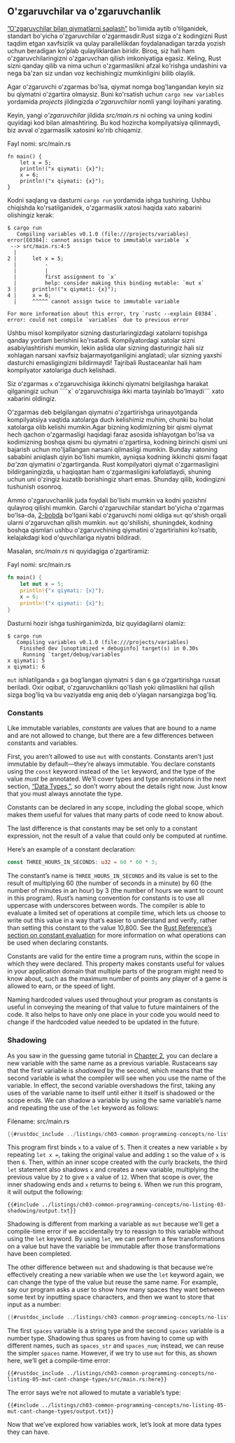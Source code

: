 ## O'zgaruvchilar va o'zgaruvchanlik

[”O'zgaruvchilar bilan qiymatlarni saqlash”][storing-values-with-variables]<!-- ignore --> bo'limida aytib o'tilganidek, standart bo'yicha o'zgaruvchilar o'zgarmasdir.Rust sizga o'z kodingizni Rust taqdim etgan xavfsizlik va qulay parallellikdan foydalanadigan tarzda yozish uchun beradigan ko'plab qulayliklardan biridir. Biroq, siz hali ham o'zgaruvchilaringizni o'zgaruvchan qilish imkoniyatiga egasiz.
Keling, Rust sizni qanday qilib va nima uchun o'zgarmaslikni afzal ko'rishga undashini va nega ba'zan siz undan voz kechishingiz mumkinligini bilib olaylik.

Agar o'zgaruvchi o'zgarmas bo'lsa, qiymat nomga bog'langandan keyin siz bu qiymatni o'zgartira olmaysiz. Buni ko'rsatish uchun `cargo new variables` yordamida *projects* jildingizda *o'zgaruvchilar* nomli yangi loyihani yarating.

Keyin, yangi *o'zgaruvchilar* jildida *src/main.rs* ni oching va uning kodini quyidagi kod bilan almashtiring. Bu kod hozircha kompilyatsiya qilinmaydi, biz avval o'zgarmaslik xatosini ko'rib chiqamiz.

<span class="filename">Fayl nomi: src/main.rs</span>

```rust,ignore,does_not_compile
fn main() {
    let x = 5;
    println!("x qiymati: {x}");
    x = 6;
    println!("x qiymati: {x}");
}
```

Kodni saqlang va dasturni `cargo run` yordamida ishga tushiring. Ushbu chiqishda ko'rsatilganidek, o'zgarmaslik xatosi haqida xato xabarini olishingiz kerak:

```console
$ cargo run
   Compiling variables v0.1.0 (file:///projects/variables)
error[E0384]: cannot assign twice to immutable variable `x`
 --> src/main.rs:4:5
  |
2 |     let x = 5;
  |         -
  |         |
  |         first assignment to `x`
  |         help: consider making this binding mutable: `mut x`
3 |     println!("x qiymati: {x}");
4 |     x = 6;
  |     ^^^^^ cannot assign twice to immutable variable

For more information about this error, try `rustc --explain E0384`.
error: could not compile `variables` due to previous error
```

Ushbu misol kompilyator sizning dasturlaringizdagi xatolarni topishga qanday yordam berishini ko'rsatadi.
Kompilyatordagi xatolar sizni asabiylashtirishi mumkin, lekin aslida ular sizning dasturingiz hali siz xohlagan narsani xavfsiz bajarmayotganligini anglatadi; ular sizning yaxshi dasturchi emasligingizni bildirmaydi! Tajribali Rustaceanlar hali ham kompilyator xatolariga duch kelishadi.

Siz oʻzgarmas `x` oʻzgaruvchisiga ikkinchi qiymatni belgilashga harakat qilganingiz uchun ````x` oʻzgaruvchisiga ikki marta tayinlab boʻlmaydi``` xato xabarini oldingiz.

O'zgarmas deb belgilangan qiymatni o'zgartirishga urinayotganda kompilyatsiya vaqtida xatolarga duch kelishimiz muhim, chunki bu holat xatolarga olib kelishi mumkin.Agar bizning kodimizning bir qismi qiymat hech qachon o'zgarmasligi haqidagi faraz asosida ishlayotgan bo'lsa va kodimizning boshqa qismi bu qiymatni o'zgartirsa, kodning birinchi qismi uni bajarish uchun mo'ljallangan narsani qilmasligi mumkin. Bunday xatoning sababini aniqlash qiyin bo'lishi mumkin, ayniqsa kodning ikkinchi qismi faqat *ba'zan* qiymatini o'zgartirganda. Rust kompilyatori qiymat o'zgarmasligini bildirganingizda, u haqiqatan ham o'zgarmasligini kafolatlaydi, shuning uchun uni o'zingiz kuzatib borishingiz shart emas. Shunday qilib, kodingizni tushunish osonroq.

Ammo o'zgaruvchanlik juda foydali bo'lishi mumkin va kodni yozishni qulayroq qilishi mumkin.
Garchi oʻzgaruvchilar standart boʻyicha oʻzgarmas boʻlsa-da, [2-bobda][storing-values-with-variables]<!-- ignore --> boʻlgani kabi oʻzgaruvchi nomi oldiga `mut` qoʻshish orqali ularni oʻzgaruvchan qilish mumkin. `mut` qo'shilishi, shuningdek, kodning boshqa qismlari ushbu o'zgaruvchining qiymatini o'zgartirishini ko'rsatib, kelajakdagi kod o'quvchilariga niyatni bildiradi.

Masalan, *src/main.rs* ni quyidagiga o'zgartiramiz:

<span class="filename">Fayl nomi: src/main.rs</span>

```rust
fn main() {
    let mut x = 5;
    println!("x qiymati: {x}");
    x = 6;
    println!("x qiymati: {x}");
}
```

Dasturni hozir ishga tushirganimizda, biz quyidagilarni olamiz:

```console
$ cargo run
   Compiling variables v0.1.0 (file:///projects/variables)
    Finished dev [unoptimized + debuginfo] target(s) in 0.30s
     Running `target/debug/variables`
x qiymati: 5
x qiymati: 6
```

`mut` ishlatilganda `x` ga bog‘langan qiymatni `5` dan `6` ga o‘zgartirishga ruxsat beriladi. Oxir oqibat, o'zgaruvchanlikni qo'llash yoki qilmaslikni hal qilish sizga bog'liq va bu vaziyatda eng aniq deb o'ylagan narsangizga bog'liq.

### Constants

Like immutable variables, *constants* are values that are bound to a name and
are not allowed to change, but there are a few differences between constants
and variables.

First, you aren’t allowed to use `mut` with constants. Constants aren’t just
immutable by default—they’re always immutable. You declare constants using the
`const` keyword instead of the `let` keyword, and the type of the value *must*
be annotated. We’ll cover types and type annotations in the next section,
[“Data Types,”][data-types]<!-- ignore -->, so don’t worry about the details
right now. Just know that you must always annotate the type.

Constants can be declared in any scope, including the global scope, which makes
them useful for values that many parts of code need to know about.

The last difference is that constants may be set only to a constant expression,
not the result of a value that could only be computed at runtime.

Here’s an example of a constant declaration:

```rust
const THREE_HOURS_IN_SECONDS: u32 = 60 * 60 * 3;
```

The constant’s name is `THREE_HOURS_IN_SECONDS` and its value is set to the
result of multiplying 60 (the number of seconds in a minute) by 60 (the number
of minutes in an hour) by 3 (the number of hours we want to count in this
program). Rust’s naming convention for constants is to use all uppercase with
underscores between words. The compiler is able to evaluate a limited set of
operations at compile time, which lets us choose to write out this value in a
way that’s easier to understand and verify, rather than setting this constant
to the value 10,800. See the [Rust Reference’s section on constant
evaluation][const-eval] for more information on what operations can be used
when declaring constants.

Constants are valid for the entire time a program runs, within the scope in
which they were declared. This property makes constants useful for values in
your application domain that multiple parts of the program might need to know
about, such as the maximum number of points any player of a game is allowed to
earn, or the speed of light.

Naming hardcoded values used throughout your program as constants is useful in
conveying the meaning of that value to future maintainers of the code. It also
helps to have only one place in your code you would need to change if the
hardcoded value needed to be updated in the future.

### Shadowing

As you saw in the guessing game tutorial in [Chapter
2][comparing-the-guess-to-the-secret-number]<!-- ignore -->, you can declare a
new variable with the same name as a previous variable. Rustaceans say that the
first variable is *shadowed* by the second, which means that the second
variable is what the compiler will see when you use the name of the variable.
In effect, the second variable overshadows the first, taking any uses of the
variable name to itself until either it itself is shadowed or the scope ends.
We can shadow a variable by using the same variable’s name and repeating the
use of the `let` keyword as follows:

<span class="filename">Filename: src/main.rs</span>

```rust
{{#rustdoc_include ../listings/ch03-common-programming-concepts/no-listing-03-shadowing/src/main.rs}}
```

This program first binds `x` to a value of `5`. Then it creates a new variable
`x` by repeating `let x =`, taking the original value and adding `1` so the
value of `x` is then `6`. Then, within an inner scope created with the curly
brackets, the third `let` statement also shadows `x` and creates a new
variable, multiplying the previous value by `2` to give `x` a value of `12`.
When that scope is over, the inner shadowing ends and `x` returns to being `6`.
When we run this program, it will output the following:

```console
{{#include ../listings/ch03-common-programming-concepts/no-listing-03-shadowing/output.txt}}
```

Shadowing is different from marking a variable as `mut` because we’ll get a
compile-time error if we accidentally try to reassign to this variable without
using the `let` keyword. By using `let`, we can perform a few transformations
on a value but have the variable be immutable after those transformations have
been completed.

The other difference between `mut` and shadowing is that because we’re
effectively creating a new variable when we use the `let` keyword again, we can
change the type of the value but reuse the same name. For example, say our
program asks a user to show how many spaces they want between some text by
inputting space characters, and then we want to store that input as a number:

```rust
{{#rustdoc_include ../listings/ch03-common-programming-concepts/no-listing-04-shadowing-can-change-types/src/main.rs:here}}
```

The first `spaces` variable is a string type and the second `spaces` variable
is a number type. Shadowing thus spares us from having to come up with
different names, such as `spaces_str` and `spaces_num`; instead, we can reuse
the simpler `spaces` name. However, if we try to use `mut` for this, as shown
here, we’ll get a compile-time error:

```rust,ignore,does_not_compile
{{#rustdoc_include ../listings/ch03-common-programming-concepts/no-listing-05-mut-cant-change-types/src/main.rs:here}}
```

The error says we’re not allowed to mutate a variable’s type:

```console
{{#include ../listings/ch03-common-programming-concepts/no-listing-05-mut-cant-change-types/output.txt}}
```

Now that we’ve explored how variables work, let’s look at more data types they
can have.

[comparing-the-guess-to-the-secret-number]:
ch02-00-guessing-game-tutorial.html#comparing-the-guess-to-the-secret-number
[data-types]: ch03-02-data-types.html#data-types
[storing-values-with-variables]: ch02-00-guessing-game-tutorial.html#storing-values-with-variables
[const-eval]: ../reference/const_eval.html
